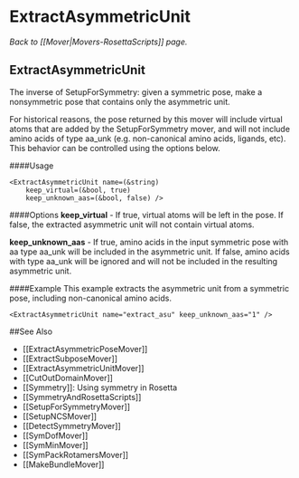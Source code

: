 # ExtractAsymmetricUnit
*Back to [[Mover|Movers-RosettaScripts]] page.*
## ExtractAsymmetricUnit

The inverse of SetupForSymmetry: given a symmetric pose, make a nonsymmetric pose that contains only the asymmetric unit.

For historical reasons, the pose returned by this mover will include virtual atoms that are added by the SetupForSymmetry mover, and will not include amino acids of type aa_unk (e.g. non-canonical amino acids, ligands, etc).  This behavior can be controlled using the options below.

####Usage
```
<ExtractAsymmetricUnit name=(&string)
    keep_virtual=(&bool, true)
    keep_unknown_aas=(&bool, false) />
```

####Options
**keep_virtual** - If true, virtual atoms will be left in the pose.  If false, the extracted asymmetric unit will not contain virtual atoms.

**keep_unknown_aas** - If true, amino acids in the input symmetric pose with aa type aa_unk will be included in the asymmetric unit.  If false, amino acids with type aa_unk will be ignored and will not be included in the resulting asymmetric unit.

####Example
This example extracts the asymmetric unit from a symmetric pose, including non-canonical amino acids.
```
<ExtractAsymmetricUnit name="extract_asu" keep_unknown_aas="1" />
```

##See Also

* [[ExtractAsymmetricPoseMover]]
* [[ExtractSubposeMover]]
* [[ExtractAsymmetricUnitMover]]
* [[CutOutDomainMover]]
* [[Symmetry]]: Using symmetry in Rosetta
* [[SymmetryAndRosettaScripts]]
* [[SetupForSymmetryMover]]
* [[SetupNCSMover]]
* [[DetectSymmetryMover]]
* [[SymDofMover]]
* [[SymMinMover]]
* [[SymPackRotamersMover]]
* [[MakeBundleMover]]